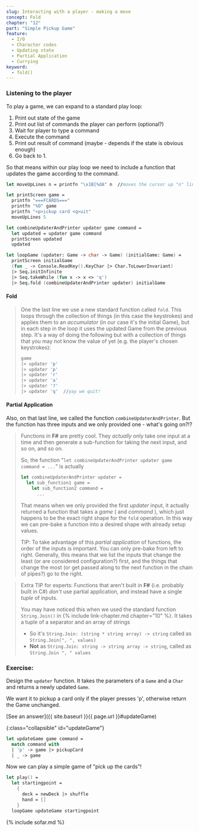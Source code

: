 ```yaml
---
slug: Interacting with a player - making a move
concept: Fold
chapter: "12"
part: "Simple Pickup Game"
feature: 
  - I/O
  - Character codes
  - Updating state
  - Partial Application
  - Currying
keyword:
  - fold()
---
```


### Listening to the player
To play a game, we can expand to a standard play loop:
1. Print out state of the game
2. Print out list of commands the player can perform (optional?)
4. Wait for player to type a command
5. Execute the command
6. Print out result of command (maybe - depends if the state is obvious enough)
7. Go back to 1.

So that means within our play loop we need to include a function that updates the game according to the command.
```fsharp
let moveUpLines n = printfn "\x1B[%dA" n  //moves the cursor up "n" lines

let printScreen game =
  printfn "===FCARDS==="
  printfn "%O" game
  printfn "<p>ickup card <q>uit"
  moveUpLines 5

let combineUpdaterAndPrinter updater game command = 
  let updated = updater game command
  printScreen updated
  updated 

let loopGame (updater: Game -> char -> Game) (initialGame: Game) = 
  printScreen initialGame
  (fun _ -> Console.ReadKey().KeyChar |> Char.ToLowerInvariant)
  |> Seq.initInfinite
  |> Seq.takeWhile (fun x -> x <> 'q')
  |> Seq.fold (combineUpdaterAndPrinter updater) initialGame
```

#### Fold
> One the last line we use a new standard function called `fold`.
> This loops through the collection of things (in this case the keystrokes) and applies them to an _accumulator_ (in our case it's the initial Game),
> but in each step in the loop it uses the updated Game from the previous step.
> It's a way of doing the following but with a collection of things that you may not know the value of yet (e.g. the player's chosen keystrokes):
> ```fsharp
> game
> |> updater 'p'
> |> updater 'p'
> |> updater 'r'
> |> updater 'a'
> |> updater '?'
> |> updater 'q'  //yay we quit!
> ```

#### Partial Application

Also, on that last line, we called the function `combineUpdaterAndPrinter`.  But the function has three inputs and we only provided one - what's going on?!?

> Functions in __F#__ are pretty cool.  They _actually_ only take one input at a time and then generate a sub-function for taking the next input, and so on, and so on.
> 
> So, the function "`let combineUpdaterAndPrinter updater game command = ...`" is actually
> ```fsharp
> let combineUpdaterAndPrinter updater =
>   let sub_function1 game =
>     let sub_function2 command =
>       ...
> ```
> That means when we only provided the first _updater_ input, it actually returned a function that takes a _game_ ( and _command_ ), which just happens to be the exact right shape for the `fold` operation.  In this way we can pre-bake a function into a desired shape with already setup values.
>
> TIP: To take advantage of this _partial application_ of functions, the order of the inputs is important.  You can only pre-bake from left to right.  Generally, this means that we list the inputs that change the least (or are considered configuration?) first, and the things that change the most (or get passed along to the next function in the chain of pipes?) go to the right.

> Extra TIP for experts:  Functions that aren't built in __F#__  (i.e. probably built in C#) _don't_ use partial application, and instead have a single _tuple_ of inputs.
> 
> You may have noticed this when we used the standard function `String.Join()` in {% include link-chapter.md chapter="10" %}. It takes a tuple of a separator and an array of strings
> - So it's `String.Join: (string * string array) -> string` called as `String.Join(", ", values)`
> - __Not__ as  `String.Join: string -> string array -> string`,   called as `String.Join ", " values`

### Exercise:

Design the `updater` function.  It takes the parameters of a `Game` and a `Char` and returns a newly updated `Game`.

We want it to pickup a card only if the player presses 'p', otherwise return the Game unchanged.

[See an answer]({{ site.baseurl }}{{ page.url }}#updateGame)

{:class="collapsible" id="updateGame"}
```fsharp
let updateGame game command = 
  match command with 
  | 'p' -> game |> pickupCard
  | _ -> game
```

Now we can play a simple game of "pick up the cards"!

```fsharp
let play() =
  let startingpoint = 
    {
      deck = newDeck |> shuffle
      hand = []
    }
  loopGame updateGame startingpoint
```

{% include sofar.md %}